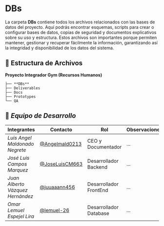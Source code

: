 # DBs
La carpeta **DBs** contiene todos los archivos relacionados con las bases de datos del proyecto. Aquí podrás encontrar esquemas, scripts para crear o configurar bases de datos, copias de seguridad y documentos explicativos sobre su uso y estructura. Estos archivos son importantes porque permiten mantener, gestionar y recuperar fácilmente la información, garantizando así la integridad y disponibilidad de los datos del sistema.

## 📁 **Estructura de Archivos**
**Proyecto Integrador Gym (Recursos Humanos)**

```plaintext
├── **DBs**
├── Deliverables
├── Docs
├── Prototypes
└── QA
```

## 👥 *Equipo de Desarrollo*

| Integrantes                   | Contacto                                                   | Rol                      | Observaciones |
| ----------------------------- | ---------------------------------------------------------- | ------------------------ | ------------- |
| *Luis Angel Maldonado Negrete*    | [@Angelmald0213](https://github.com/Angelmald0213)                     | CEO y Documentador | ...           |
| *José Luis Campos Marquez* | [@JoseLuisCM663](https://github.com/JoseLuisCM663)             | Desarrollador Backend             | ...           |
| *Juan Alberto Vázquez Hernández*   | [@juuaaann456](https://github.com/MRVargas19)               | Desarrollador FrontEnd             | ...           |
| *Omar Lemuel Espejel Lira* | [@lemuel-26](https://github.com/lemuel-26) | Desarrollador Database   | ...           |

